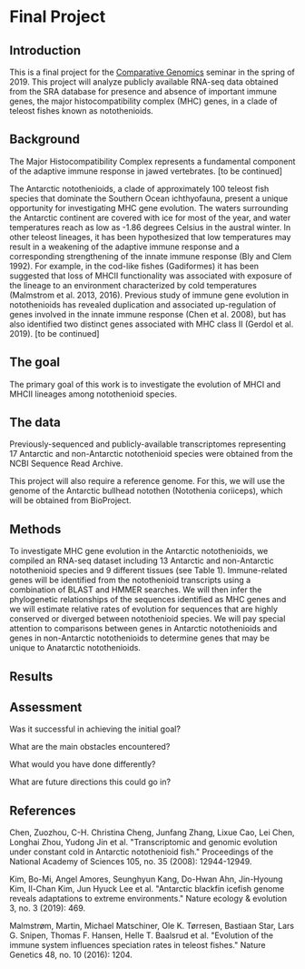 # Final Project

## Introduction

This is a final project for the [Comparative Genomics](https://github.com/Yale-EEB723/syllabus) seminar in the spring of 2019. This project will analyze publicly available RNA-seq data obtained from the SRA database for presence and absence of important immune genes, the major histocompatibility complex (MHC) genes, in a clade of teleost fishes known as notothenioids.  

## Background

The Major Histocompatibility Complex represents a fundamental component of the adaptive immune response in jawed vertebrates. [to be continued]

The Antarctic notothenioids, a clade of approximately 100 teleost fish species that dominate the Southern Ocean ichthyofauna, present a unique opportunity for investigating MHC gene evolution. The waters surrounding the Antarctic continent are covered with ice for most of the year, and water temperatures reach as low as -1.86 degrees Celsius in the austral winter. In other teleost lineages, it has been hypothesized that low temperatures may result in a weakening of the adaptive immune response and a corresponding strengthening of the innate immune response (Bly and Clem 1992). For example, in the cod-like fishes (Gadiformes) it has been suggested that loss of MHCII functionality was associated with exposure of the lineage to an environment characterized by cold temperatures (Malmstrom et al. 2013, 2016). Previous study of immune gene evolution in notothenioids has revealed duplication and associated up-regulation of genes involved in the innate immune response (Chen et al. 2008), but has also identified two distinct genes associated with MHC class II (Gerdol et al. 2019). [to be continued]

## The goal

The primary goal of this work is to investigate the evolution of MHCI and MHCII lineages among notothenioid species. 

## The data

Previously-sequenced and publicly-available transcriptomes representing 17 Antarctic and non-Antarctic notothenioid species were obtained from the NCBI Sequence Read Archive.

This project will also require a reference genome. For this, we will use the genome of the Antarctic bullhead notothen (Notothenia coriiceps), which will be obtained from BioProject. 

## Methods

To investigate MHC gene evolution in the Antarctic notothenioids, we compiled an RNA-seq dataset including 13 Antarctic and non-Antarctic notothenioid species and 9 different tissues (see Table 1). Immune-related genes will be identified from the notothenioid transcripts using a combination of BLAST and HMMER searches. We will then infer the phylogenetic relationships of the sequences identified as MHC genes and we will estimate relative rates of evolution for sequences that are highly conserved or diverged between notothenioid species. We will pay special attention to comparisons between genes in Antarctic notothenioids and genes in non-Antarctic notothenioids to determine genes that may be unique to Anatarctic notothenioids. 

## Results


## Assessment

Was it successful in achieving the initial goal?

What are the main obstacles encountered?

What would you have done differently?

What are future directions this could go in?

## References

Chen, Zuozhou, C-H. Christina Cheng, Junfang Zhang, Lixue Cao, Lei Chen, Longhai Zhou, Yudong Jin et al. "Transcriptomic and genomic evolution under constant cold in Antarctic notothenioid fish." Proceedings of the National Academy of Sciences 105, no. 35 (2008): 12944-12949.

Kim, Bo-Mi, Angel Amores, Seunghyun Kang, Do-Hwan Ahn, Jin-Hyoung Kim, Il-Chan Kim, Jun Hyuck Lee et al. "Antarctic blackfin icefish genome reveals adaptations to extreme environments." Nature ecology & evolution 3, no. 3 (2019): 469.

Malmstrøm, Martin, Michael Matschiner, Ole K. Tørresen, Bastiaan Star, Lars G. Snipen, Thomas F. Hansen, Helle T. Baalsrud et al. "Evolution of the immune system influences speciation rates in teleost fishes." Nature Genetics 48, no. 10 (2016): 1204.
